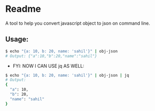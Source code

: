 # Readme

A tool to help you convert javascript object to json on command line.

## Usage:

```bash
$ echo "{a: 10, b: 20, name: 'sahil'}" | obj-json
# Output: {"a":10,"b":20,"name":"sahil"}
```

- FYI: NOW I CAN USE jq AS WELL:

```bash
$ echo "{a: 10, b: 20, name: 'sahil'}" | obj-json | jq
# Output:
{
  "a": 10,
  "b": 20,
  "name": "sahil"
}
```
